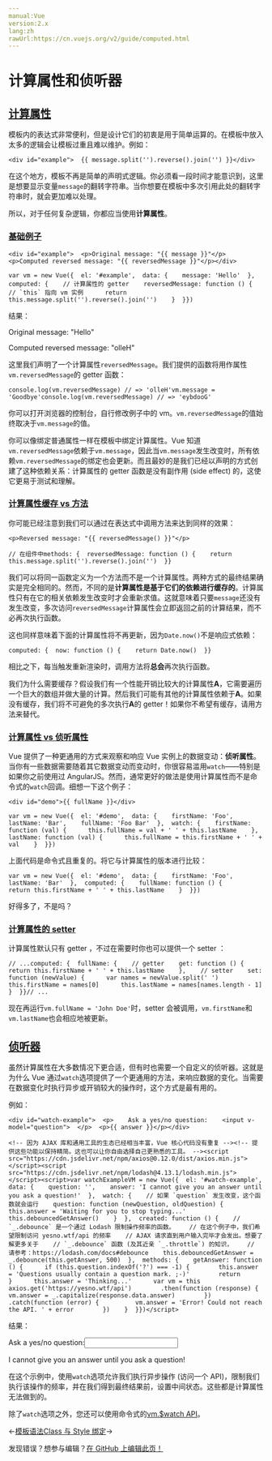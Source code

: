 ```yaml
---
manual:Vue
version:2.x
lang:zh
rawUrl:https://cn.vuejs.org/v2/guide/computed.html
---
```



# 计算属性和侦听器

## [计算属性](%25253#计算属性 "计算属性")<a name="计算属性"></a>


模板内的表达式非常便利，但是设计它们的初衷是用于简单运算的。在模板中放入太多的逻辑会让模板过重且难以维护。例如：

```
<div id="example">  {{ message.split('').reverse().join('') }}</div>
``` 



在这个地方，模板不再是简单的声明式逻辑。你必须看一段时间才能意识到，这里是想要显示变量`message`的翻转字符串。当你想要在模板中多次引用此处的翻转字符串时，就会更加难以处理。



所以，对于任何复杂逻辑，你都应当使用**计算属性**。


### [基础例子](%25253#基础例子 "基础例子")<a name="基础例子"></a>
```
<div id="example">  <p>Original message: "{{ message }}"</p>  <p>Computed reversed message: "{{ reversedMessage }}"</p></div>
``` 

```
var vm = new Vue({  el: '#example',  data: {    message: 'Hello'  },  computed: {    // 计算属性的 getter    reversedMessage: function () {      // `this` 指向 vm 实例      return this.message.split('').reverse().join('')    }  }})
``` 



结果：



Original message: &quot;Hello&quot;



Computed reversed message: &quot;olleH&quot;




这里我们声明了一个计算属性`reversedMessage`。我们提供的函数将用作属性`vm.reversedMessage`的 getter 函数：

```
console.log(vm.reversedMessage) // => 'olleH'vm.message = 'Goodbye'console.log(vm.reversedMessage) // => 'eybdooG'
``` 



你可以打开浏览器的控制台，自行修改例子中的 vm。`vm.reversedMessage`的值始终取决于`vm.message`的值。



你可以像绑定普通属性一样在模板中绑定计算属性。Vue 知道`vm.reversedMessage`依赖于`vm.message`，因此当`vm.message`发生改变时，所有依赖`vm.reversedMessage`的绑定也会更新。而且最妙的是我们已经以声明的方式创建了这种依赖关系：计算属性的 getter 函数是没有副作用 (side effect) 的，这使它更易于测试和理解。


### [计算属性缓存 vs 方法](%25253#计算属性缓存-vs-方法 "计算属性缓存 vs 方法")<a name="计算属性缓存-vs-方法"></a>


你可能已经注意到我们可以通过在表达式中调用方法来达到同样的效果：

```
<p>Reversed message: "{{ reversedMessage() }}"</p>
``` 

```
// 在组件中methods: {  reversedMessage: function () {    return this.message.split('').reverse().join('')  }}
``` 



我们可以将同一函数定义为一个方法而不是一个计算属性。两种方式的最终结果确实是完全相同的。然而，不同的是**计算属性是基于它们的依赖进行缓存的**。计算属性只有在它的相关依赖发生改变时才会重新求值。这就意味着只要`message`还没有发生改变，多次访问`reversedMessage`计算属性会立即返回之前的计算结果，而不必再次执行函数。



这也同样意味着下面的计算属性将不再更新，因为`Date.now()`不是响应式依赖：

```
computed: {  now: function () {    return Date.now()  }}
``` 



相比之下，每当触发重新渲染时，调用方法将**总会**再次执行函数。



我们为什么需要缓存？假设我们有一个性能开销比较大的计算属性**A**，它需要遍历一个巨大的数组并做大量的计算。然后我们可能有其他的计算属性依赖于**A**。如果没有缓存，我们将不可避免的多次执行**A**的 getter！如果你不希望有缓存，请用方法来替代。


### [计算属性 vs 侦听属性](%25253#计算属性-vs-侦听属性 "计算属性 vs 侦听属性")<a name="计算属性-vs-侦听属性"></a>


Vue 提供了一种更通用的方式来观察和响应 Vue 实例上的数据变动：**侦听属性**。当你有一些数据需要随着其它数据变动而变动时，你很容易滥用`watch`——特别是如果你之前使用过 AngularJS。然而，通常更好的做法是使用计算属性而不是命令式的`watch`回调。细想一下这个例子：

```
<div id="demo">{{ fullName }}</div>
``` 

```
var vm = new Vue({  el: '#demo',  data: {    firstName: 'Foo',    lastName: 'Bar',    fullName: 'Foo Bar'  },  watch: {    firstName: function (val) {      this.fullName = val + ' ' + this.lastName    },    lastName: function (val) {      this.fullName = this.firstName + ' ' + val    }  }})
``` 



上面代码是命令式且重复的。将它与计算属性的版本进行比较：

```
var vm = new Vue({  el: '#demo',  data: {    firstName: 'Foo',    lastName: 'Bar'  },  computed: {    fullName: function () {      return this.firstName + ' ' + this.lastName    }  }})
``` 



好得多了，不是吗？


### [计算属性的 setter](%25253#计算属性的-setter "计算属性的 setter")<a name="计算属性的-setter"></a>


计算属性默认只有 getter ，不过在需要时你也可以提供一个 setter ：

```
// ...computed: {  fullName: {    // getter    get: function () {      return this.firstName + ' ' + this.lastName    },    // setter    set: function (newValue) {      var names = newValue.split(' ')      this.firstName = names[0]      this.lastName = names[names.length - 1]    }  }}// ...
``` 



现在再运行`vm.fullName = 'John Doe'`时，setter 会被调用，`vm.firstName`和`vm.lastName`也会相应地被更新。


## [侦听器](%25253#侦听器 "侦听器")<a name="侦听器"></a>


虽然计算属性在大多数情况下更合适，但有时也需要一个自定义的侦听器。这就是为什么 Vue 通过`watch`选项提供了一个更通用的方法，来响应数据的变化。当需要在数据变化时执行异步或开销较大的操作时，这个方式是最有用的。



例如：

```
<div id="watch-example">  <p>    Ask a yes/no question:    <input v-model="question">  </p>  <p>{{ answer }}</p></div>
``` 

```
<!-- 因为 AJAX 库和通用工具的生态已经相当丰富，Vue 核心代码没有重复 --><!-- 提供这些功能以保持精简。这也可以让你自由选择自己更熟悉的工具。 --><script src="https://cdn.jsdelivr.net/npm/axios@0.12.0/dist/axios.min.js"></script><script src="https://cdn.jsdelivr.net/npm/lodash@4.13.1/lodash.min.js"></script><script>var watchExampleVM = new Vue({  el: '#watch-example',  data: {    question: '',    answer: 'I cannot give you an answer until you ask a question!'  },  watch: {    // 如果 `question` 发生改变，这个函数就会运行    question: function (newQuestion, oldQuestion) {      this.answer = 'Waiting for you to stop typing...'      this.debouncedGetAnswer()    }  },  created: function () {    // `_.debounce` 是一个通过 Lodash 限制操作频率的函数。    // 在这个例子中，我们希望限制访问 yesno.wtf/api 的频率    // AJAX 请求直到用户输入完毕才会发出。想要了解更多关于    // `_.debounce` 函数 (及其近亲 `_.throttle`) 的知识，    // 请参考：https://lodash.com/docs#debounce    this.debouncedGetAnswer = _.debounce(this.getAnswer, 500)  },  methods: {    getAnswer: function () {      if (this.question.indexOf('?') === -1) {        this.answer = 'Questions usually contain a question mark. ;-)'        return      }      this.answer = 'Thinking...'      var vm = this      axios.get('https://yesno.wtf/api')        .then(function (response) {          vm.answer = _.capitalize(response.data.answer)        })        .catch(function (error) {          vm.answer = 'Error! Could not reach the API. ' + error        })    }  }})</script>
``` 



结果：



Ask a yes/no question:<input></input>



I cannot give you an answer until you ask a question!




在这个示例中，使用`watch`选项允许我们执行异步操作 (访问一个 API)，限制我们执行该操作的频率，并在我们得到最终结果前，设置中间状态。这些都是计算属性无法做到的。



除了`watch`选项之外，您还可以使用命令式的[vm.$watch API](%25739  "")。

←[模板语法](%25028  "")[Class 与 Style 绑定](%25085  "")→

发现错误？想参与编辑？[在 GitHub 上编辑此页！](%25740  "")


